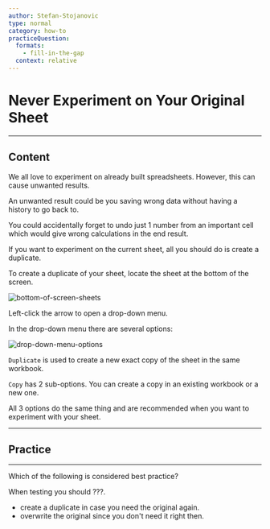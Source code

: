 ```yaml
---
author: Stefan-Stojanovic
type: normal
category: how-to
practiceQuestion:
  formats:
    - fill-in-the-gap
  context: relative
---
```


# Never Experiment on Your Original Sheet


---

## Content

We all love to experiment on already built spreadsheets. However, this can cause unwanted results.

An unwanted result could be you saving wrong data without having a history to go back to.

You could accidentally forget to undo just 1 number from an important cell which would give wrong calculations in the end result.

If you want to experiment on the current sheet, all you should do is create a duplicate.

To create a duplicate of your sheet, locate the sheet at the bottom of the screen.

![bottom-of-screen-sheets](https://img.enkipro.com/a7b6fb6929ddc6121bc1429fd7043180.png)

Left-click the arrow to open a drop-down menu.

In the drop-down menu there are several options:

![drop-down-menu-options](https://img.enkipro.com/109f8299be66afe3877fedd5ed177f8c.png)

`Duplicate` is used to create a new exact copy of the sheet in the same workbook.

`Copy` has 2 sub-options. You can create a copy in an existing workbook or a new one.

All 3 options do the same thing and are recommended when you want to experiment with your sheet.


---

## Practice

---

Which of the following is considered best practice?

When testing you should ???.

- create a duplicate in case you need the original again.
- overwrite the original since you don't need it right then.
